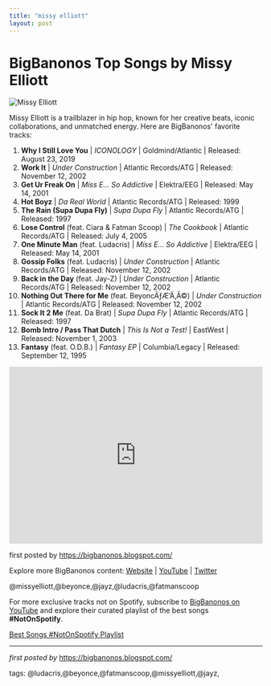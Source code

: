 ```yaml
---
title: "missy elliott"
layout: post
---
```

<h1>BigBanonos Top Songs by Missy Elliott</h1>
<img alt="Missy Elliott" src="https://i.ytimg.com/vi/cjIvu7e6Wq8/maxresdefault.jpg" /> <p>Missy Elliott is a trailblazer in hip hop, known for her creative beats, iconic collaborations, and unmatched energy. Here are BigBanonos' favorite tracks:</p> <ol> <li><strong>Why I Still Love You</strong> | <em>ICONOLOGY</em> | Goldmind/Atlantic | Released: August 23, 2019</li> <li><strong>Work It</strong> | <em>Under Construction</em> | Atlantic Records/ATG | Released: November 12, 2002</li> <li><strong>Get Ur Freak On</strong> | <em>Miss E... So Addictive</em> | Elektra/EEG | Released: May 14, 2001</li> <li><strong>Hot Boyz</strong> | <em>Da Real World</em> | Atlantic Records/ATG | Released: 1999</li> <li><strong>The Rain (Supa Dupa Fly)</strong> | <em>Supa Dupa Fly</em> | Atlantic Records/ATG | Released: 1997</li> <li><strong>Lose Control</strong> (feat. Ciara & Fatman Scoop) | <em>The Cookbook</em> | Atlantic Records/ATG | Released: July 4, 2005</li> <li><strong>One Minute Man</strong> (feat. Ludacris) | <em>Miss E... So Addictive</em> | Elektra/EEG | Released: May 14, 2001</li> <li><strong>Gossip Folks</strong> (feat. Ludacris) | <em>Under Construction</em> | Atlantic Records/ATG | Released: November 12, 2002</li> <li><strong>Back in the Day</strong> (feat. Jay-Z) | <em>Under Construction</em> | Atlantic Records/ATG | Released: November 12, 2002</li> <li><strong>Nothing Out There for Me</strong> (feat. BeyoncÃƒÆ’Ã‚Â©) | <em>Under Construction</em> | Atlantic Records/ATG | Released: November 12, 2002</li> <li><strong>Sock It 2 Me</strong> (feat. Da Brat) | <em>Supa Dupa Fly</em> | Atlantic Records/ATG | Released: 1997</li> <li><strong>Bomb Intro / Pass That Dutch</strong> | <em>This Is Not a Test!</em> | EastWest | Released: November 1, 2003</li> <li><strong>Fantasy</strong> (feat. O.D.B.) | <em>Fantasy EP</em> | Columbia/Legacy | Released: September 12, 1995</li>
</ol> <div> <iframe src="https://open.spotify.com/embed/playlist/3NFtMNZwcWkoKfLErgALzG?utm_source=generator" width="100%" height="352" frameBorder="0" allowfullscreen="" allow="autoplay; clipboard-write; encrypted-media; fullscreen; picture-in-picture" loading="lazy"></iframe>
</div> <p>first posted by <a href="https://bigbanonos.blogspot.com/">https://bigbanonos.blogspot.com/</a></p> <div> <p>Explore more BigBanonos content: <a href="https://bigbanonos.blogspot.com/">Website</a> | <a href="https://www.youtube.com/@BigBanonos">YouTube</a> | <a href="https://x.com/bigbanonos">Twitter</a></p>
</div> <!--Tags-->
<p>@missyelliott,@beyonce,@jayz,@ludacris,@fatmanscoop</p>


<!--Subscribe and Playlist Links-->
<div>
    <p>For more exclusive tracks not on Spotify, subscribe to <a href="https://www.youtube.com/@BigBanonos" target="_blank">BigBanonos on YouTube</a> and explore their curated playlist of the best songs <strong>#NotOnSpotify</strong>.</p>
    <p><a href="https://www.youtube.com/playlist?list=PLtuNtuTatqI0kFahUCbtbfenC_ET5O_tr" target="_blank">Best Songs #NotOnSpotify Playlist<br /></a></p></div>

<hr />

<p><em>first posted by</em> <a href="https://bigbanonos.blogspot.com/" rel="noopener" target="_new">https://bigbanonos.blogspot.com/</a></p>

<p>tags: @ludacris,@beyonce,@fatmanscoop,@missyelliott,@jayz,</p>
